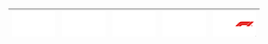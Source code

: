 | ![](https://raw.githubusercontent.com/RevGear/logo/master/Networks/DAZN/DAZN1.png) | ![](https://raw.githubusercontent.com/RevGear/logo/master/Networks/DAZN/DAZN2.png) | ![](https://raw.githubusercontent.com/RevGear/logo/master/Networks/DAZN/DAZN3.png) | ![](https://raw.githubusercontent.com/RevGear/logo/master/Networks/DAZN/DAZN4.png) | ![](https://raw.githubusercontent.com/RevGear/logo/master/Networks/DAZN/DAZNF1.png) |
|:---:|:---:|:---:|:---:|:---:|
